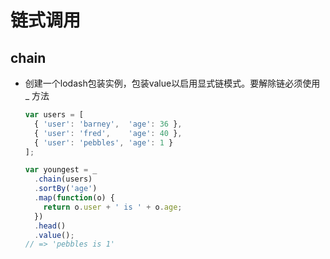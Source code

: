 # 链式调用

## chain

- 创建一个lodash包装实例，包装value以启用显式链模式。要解除链必须使用 _ 方法

  ```js
  var users = [
    { 'user': 'barney',  'age': 36 },
    { 'user': 'fred',    'age': 40 },
    { 'user': 'pebbles', 'age': 1 }
  ];

  var youngest = _
    .chain(users)
    .sortBy('age')
    .map(function(o) {
      return o.user + ' is ' + o.age;
    })
    .head()
    .value();
  // => 'pebbles is 1'
  ```
